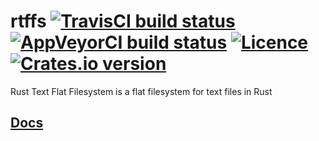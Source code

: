 # rtffs [![TravisCI build status](https://travis-ci.org/nabijaczleweli/rtffs.svg?branch=master)](https://travis-ci.org/nabijaczleweli/rtffs) [![AppVeyorCI build status](https://ci.appveyor.com/api/projects/status/2j82bpha6qj1eo98/branch/master?svg=true)](https://ci.appveyor.com/project/nabijaczleweli/rtffs/branch/master) [![Licence](https://img.shields.io/badge/license-MIT-blue.svg?style=flat)](LICENSE) [![Crates.io version](http://meritbadge.herokuapp.com/rtffs)](https://crates.io/crates/rtffs)
Rust Text Flat Filesystem is a flat filesystem for text files in Rust

## [Docs](https://cdn.rawgit.com/nabijaczleweli/rtffs/doc/rtffs/index.html)
